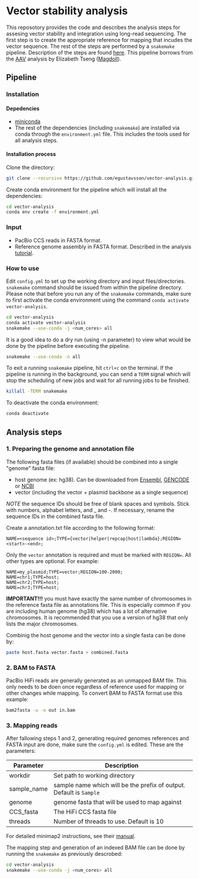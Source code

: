 # Vector stability analysis

This reposotory provides the code and describes the analysis steps for assesing vector stability and integration using long-read sequencing. The first step is to create the appropriate reference for mapping that incudes the vector sequence. The rest of the steps are performed by a `snakemake` pipeline. Description of the steps are found [here](#analysis-steps). This pipeline borrows from the [AAV](https://github.com/Magdoll/AAV) analysis by Elizabeth Tseng ([Magdoll](https://github.com/Magdoll)).

## Pipeline 

### Installation

#### Depedencies

- [miniconda](https://conda.io/miniconda.html)
- The rest of the dependencies (including `snakemake`) are installed via conda through the `environment.yml` file. This includes the tools used for all analysis steps.

#### Installation process

Clone the directory:

```bash
git clone --recursive https://github.com/egustavsson/vector-analysis.git
```

Create conda environment for the pipeline which will install all the dependencies:

```bash
cd vector-analysis
conda env create -f environment.yml
```

### Input

- PacBio CCS reads in FASTA format.
- Reference genome assembly in FASTA format. Described in the analysis [tutorial](#1-preparing-the-genome-and-annotation-file).

### How to use

Edit `config.yml` to set up the working directory and input files/directories. `snakemake` command should be issued from within the pipeline directory. Please note that before you run any of the `snakemake` commands, make sure to first activate the conda environment using the command `conda activate vector-analysis`.

```bash
cd vector-analysis
conda activate vector-analysis
snakemake --use-conda -j <num_cores> all
```
It is a good idea to do a dry run (using -n parameter) to view what would be done by the pipeline before executing the pipeline.

```bash
snakemake --use-conda -n all
```

To exit a running `snakemake` pipeline, hit `ctrl+c` on the terminal. If the pipeline is running in the background, you can send a `TERM` signal which will stop the scheduling of new jobs and wait for all running jobs to be finished.

```bash
killall -TERM snakemake
```

To deactivate the conda environment:
```bash
conda deactivate
```

## Analysis steps

### 1. Preparing the genome and annotation file
The following fasta files (if available) should be combined into a single "genome" fasta file:
- host genome (ex: hg38). Can be downloaded from [Ensembl](https://ftp.ensembl.org/pub/release-109/fasta/homo_sapiens/dna/), [GENCODE](https://www.gencodegenes.org/human/) or [NCBI](https://ftp.ncbi.nlm.nih.gov/genomes/refseq/vertebrate_mammalian/Homo_sapiens/all_assembly_versions/)
- vector (including the vector + plasmid backbone as a single sequence)

*NOTE* the sequence IDs should be free of blank spaces and symbols. Stick with numbers, alphabet letters, and _ and -. If necessary, rename the sequence IDs in the combined fasta file.

Create a annotation.txt file according to the following format:
```
NAME=<sequence id>;TYPE={vector|helper|repcap|host|lambda};REGION=<start>-<end>;
```
Only the `vector` annotation is required and must be marked with `REGION=`. All other types are optional. For example:

```
NAME=my_plasmid;TYPE=vector;REGION=100-2000;
NAME=chr1;TYPE=host;
NAME=chr2;TYPE=host;
NAME=chr3;TYPE=host;
```

**IMPORTANT!!!** you must have exactly the same number of chromosomes in the reference fasta file as annotations file. This is especially common if you are including human genome (hg38) which has a lot of alternative chromosomes. It is recommended that you use a version of hg38 that only lists the major chromosomes.

Combinig the host genome and the vector into a single fasta can be done by: 

```bash
paste host.fasta vector.fasta > combined.fasta
```

### 2. BAM to FASTA
PacBio HiFi reads are generally generated as an unmapped BAM file. This only needs to be doen once regardless of reference used for mapping or other changes while mapping. To convert BAM to FASTA format use this example:

```bash
bam2fasta -u -o out in.bam
```

### 3. Mapping reads
After fallowing steps 1 and 2, generating required genomes references and FASTA input are done, make sure the `config.yml` is edited. These are the parameters:

| Parameter | Description |
| --- | --- |
| workdir | Set path to working directory |
| sample_name | sample name which will be the prefix of output. Default is `Sample` |
| genome | genome fasta that will be used to map against |
| CCS_fasta | The HiFi CCS fasta file |
| threads | Number of threads to use. Default is 10 |

For detailed minimap2 instructions, see their [manual](https://lh3.github.io/minimap2/minimap2.html).

The mapping step and generation of an indexed BAM file can be done by running the `snakemake` as previously descrobed:

```bash
cd vector-analysis
snakemake --use-conda -j <num_cores> all
```
